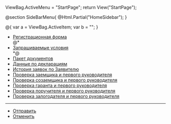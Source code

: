 ViewBag.ActiveMenu = "StartPage";
   return View("StartPage");


   @section SideBarMenu{
    @Html.Partial("HomeSidebar");
}


@{
    var a = ViewBag.ActiveItem;
    var b = "";
}


<ul class="nav nav-sidebar">
    <li class="@(ViewBag.ActiveItem == "StartPage" ? "active": "")><a href="@Url.Action("StartPage", "Home", new { @processid = Session["RequestNumber"]})"><i class="glyphicon glyphicon-th-large"></i> Регистрационная форма</a></li>
    @*<li class="@(ViewBag.ActiveItem == "FinInstrumentInfo" ? "active": "")><a href="@Url.Action("FinInstrumentInfo", "Home", new { @ptaskid = Session["TaskID"], @processid = Session["RequestNumber"] })"><i class="glyphicon glyphicon-th-large"></i> Запрашиваемые условия</a></li>*@
    <li class="@(ViewBag.ActiveItem == "DocPack" ? "active": "")><a href="@Url.Action("DocPack", "Home", new { @ptaskid = Session["TaskID"], @processid = Session["RequestNumber"] })"><i class="glyphicon glyphicon-th-large"></i> Пакет документов</a></li>
    <li class="@(ViewBag.ActiveItem == "DeclarationData" ? "active": "")><a href="@Url.Action("DeclarationData", "Home", new { @processid = Session["RequestNumber"]})"><i class="glyphicon glyphicon-th-large"></i> Данные по декларациям</a></li>
    <li class="@(ViewBag.ActiveItem == "ClientHistory" ? "active": "")><a href="@Url.Action("ClientHistory", "Home", new { @ptaskid = Session["TaskID"], @processid = Session["RequestNumber"] })"><i class="glyphicon glyphicon-th-large"></i> История заявок по Заявителю</a></li>
    <li class="@(ViewBag.ActiveItem == "ClientCheck" ? "active": "")><a href="@Url.Action("ClientCheck", "Home", new { @ptaskid = Session["TaskID"], @processid = Session["RequestNumber"] })"><i class="glyphicon glyphicon-th-large"></i> Проверка заемщика и первого руководителя</a></li>
    <li class="@(ViewBag.ActiveItem == "CodebtorCheck" ? "active": "")><a href="@Url.Action("CodebtorCheck", "Home", new { @ptaskid = Session["TaskID"], @processid = Session["RequestNumber"] })"><i class="glyphicon glyphicon-th-large"></i> Проверка созаемщика и первого руководителя</a></li>
    <li class="@(ViewBag.ActiveItem == "GuarantorCheck" ? "active": "")><a href="@Url.Action("GuarantorCheck", "Home", new { @ptaskid = Session["TaskID"], @processid = Session["RequestNumber"] })"><i class="glyphicon glyphicon-th-large"></i> Проверка гаранта и первого руководителя</a></li>
    <li class="@(ViewBag.ActiveItem == "WarrantorCheck" ? "active": "")><a href="@Url.Action("WarrantorCheck", "Home", new { @ptaskid = Session["TaskID"], @processid = Session["RequestNumber"] })"><i class="glyphicon glyphicon-th-large"></i> Проверка поручителя и первого руководителя</a></li>
    <li class="@(ViewBag.ActiveItem == "PledgerCheck" ? "active": "")><a href="@Url.Action("PledgerCheck", "Home", new { @ptaskid = Session["TaskID"], @processid = Session["RequestNumber"] })"><i class="glyphicon glyphicon-th-large"></i> Проверка залогодателя и первого руководителя</a></li>
</ul>
<hr />
<ul class="nav nav-sidebar">
    <li style="cursor: pointer;"><a href="@Url.Action("SendRequest", "Home", new { @processid = Session["RequestNumber"]})" class="SendRequest"><i class="glyphicon glyphicon-send"></i>Отправить</a></li>
    <li style="cursor: pointer;"><a href="@Url.Action("RejectRequest", "Home", new { @processid = Session["RequestNumber"]})" class="RejectRequest"><i class="glyphicon glyphicon-remove"></i>Отменить</a></li>
</ul>



   
